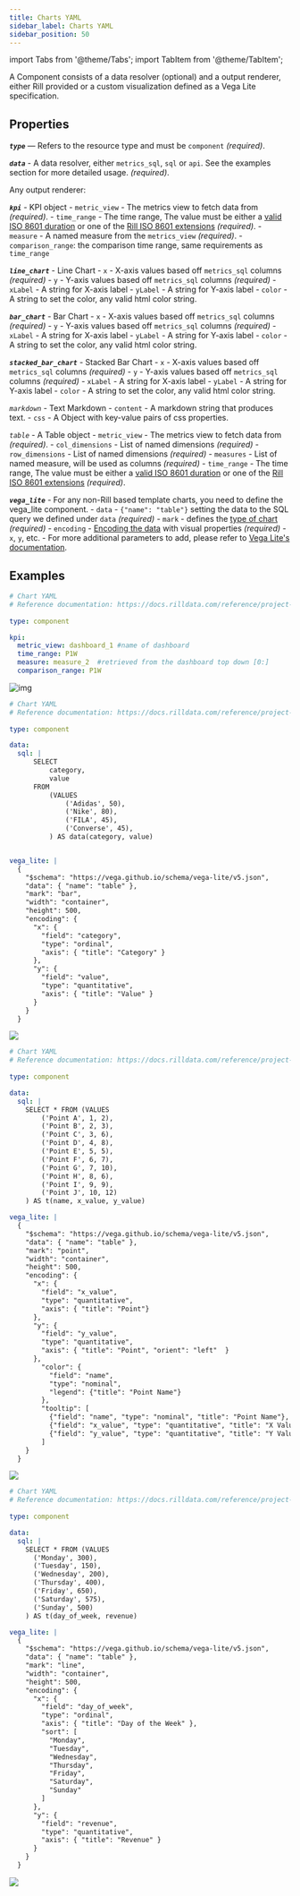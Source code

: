 ```yaml
---
title: Charts YAML
sidebar_label: Charts YAML
sidebar_position: 50
---
```


import Tabs from '@theme/Tabs';
import TabItem from '@theme/TabItem';

A Component consists of a data resolver (optional) and a output renderer, either Rill provided or a custom visualization defined as a Vega Lite specification.

## Properties

_**`type`**_ — Refers to the resource type and must be `component` _(required)_.

_**`data`**_ - A data resolver, either `metrics_sql`, `sql` or `api`. See the examples section for more detailed usage. _(required)_.

Any output renderer:

_**`kpi`**_ - KPI object
    - `metric_view` - The metrics view to fetch data from _(required)_.
    - `time_range` - The time range, The value must be either a [valid ISO 8601 duration](https://en.wikipedia.org/wiki/ISO_8601#Durations) or one of the [Rill ISO 8601 extensions](https://docs.rilldata.com/reference/rill-iso-extensions#extensions) _(required)_.
    - `measure` - A named measure from the `metrics_view` _(required)_.
    - `comparison_range`: the comparison time range, same requirements as `time_range`

_**`line_chart`**_ - Line Chart
    - `x` - X-axis values based off `metrics_sql` columns _(required)_
    - `y` - Y-axis values based off `metrics_sql` columns _(required)_
    - `xLabel` - A string for X-axis label
    - `yLabel` - A string for Y-axis label
    - `color` - A string to set the color, any valid html color string.

_**`bar_chart`**_ - Bar Chart
    - `x` - X-axis values based off `metrics_sql` columns _(required)_
    - `y` - Y-axis values based off `metrics_sql` columns _(required)_
    - `xLabel` - A string for X-axis label
    - `yLabel` - A string for Y-axis label
    - `color` - A string to set the color, any valid html color string.

_**`stacked_bar_chart`**_ - Stacked Bar Chart
    - `x` - X-axis values based off `metrics_sql` columns _(required)_
    - `y` - Y-axis values based off `metrics_sql` columns _(required)_
    - `xLabel` - A string for X-axis label
    - `yLabel` - A string for Y-axis label
    - `color` - A string to set the color, any valid html color string.

_*`markdown`*_ - Text Markdown
    - `content` - A markdown string that produces text.
    - `css` - A Object with key-value pairs of css properties.

_*`table`*_ - A Table object
    - `metric_view` - The metrics view to fetch data from _(required)_.
    - `col_dimensions` - List of named dimensions _(required)_
    - `row_dimensions` - List of named dimensions _(required)_
    - `measures` - List of named measure, will be used as columns _(required)_
    - `time_range` - The time range, The value must be either a [valid ISO 8601 duration](https://en.wikipedia.org/wiki/ISO_8601#Durations) or one of the [Rill ISO 8601 extensions](https://docs.rilldata.com/reference/rill-iso-extensions#extensions) _(required)_.

_**`vega_lite`**_ - For any non-Rill based template charts, you need to define the vega_lite component.
    - `data` -  `{"name": "table"}` setting the data to the SQL query we defined under `data`  _(required)_
    - `mark` - defines the [type of chart](https://vega.github.io/vega-lite/docs/mark.html)  _(required)_
    - `encoding` - [Encoding the data](https://vega.github.io/vega-lite/docs/encoding.html) with visual properties   _(required)_
        - `x`, `y`, etc.
    - For more additional parameters to add, please refer to [Vega Lite's documentation](https://vega.github.io/vega-lite/docs/).


## Examples

<Tabs>
<TabItem value="KPI" label="KPI Chart " default>

```yaml
# Chart YAML
# Reference documentation: https://docs.rilldata.com/reference/project-files/charts
    
type: component

kpi:
  metric_view: dashboard_1 #name of dashboard
  time_range: P1W
  measure: measure_2  #retrieved from the dashboard top down [0:]
  comparison_range: P1W

```

![img](/img/build/canvasdashboards/kpi.png)
</TabItem>
<TabItem value="Bar" label="Vega_lite -  Bar Charts">

```yaml
# Chart YAML
# Reference documentation: https://docs.rilldata.com/reference/project-files/charts
    
type: component

data:
  sql: |
      SELECT
          category,
          value
      FROM
          (VALUES
              ('Adidas', 50),
              ('Nike', 80),
              ('FILA', 45),
              ('Converse', 45),
          ) AS data(category, value)


vega_lite: |
  {
    "$schema": "https://vega.github.io/schema/vega-lite/v5.json",
    "data": { "name": "table" },
    "mark": "bar",
    "width": "container",
    "height": 500,
    "encoding": {
      "x": {
        "field": "category",
        "type": "ordinal",
        "axis": { "title": "Category" }
      },
      "y": {
        "field": "value",
        "type": "quantitative",
        "axis": { "title": "Value" }
      }
    }
  }
```

<img src = '/img/build/customdashboard/bar.png' class='rounded-gif' />
<br />
</TabItem>

<TabItem value="Scatter" label="Vega_lite -  Scatter Charts">

```yaml
# Chart YAML
# Reference documentation: https://docs.rilldata.com/reference/project-files/charts
    
type: component

data:
  sql: |
    SELECT * FROM (VALUES 
        ('Point A', 1, 2),
        ('Point B', 2, 3),
        ('Point C', 3, 6),
        ('Point D', 4, 8),
        ('Point E', 5, 5),
        ('Point F', 6, 7),
        ('Point G', 7, 10),
        ('Point H', 8, 6),
        ('Point I', 9, 9),
        ('Point J', 10, 12)
    ) AS t(name, x_value, y_value)

vega_lite: |
  {
    "$schema": "https://vega.github.io/schema/vega-lite/v5.json",
    "data": { "name": "table" },
    "mark": "point",
    "width": "container",
    "height": 500,
    "encoding": {
      "x": {
        "field": "x_value",
        "type": "quantitative",
        "axis": { "title": "Point"}
      },
      "y": {
        "field": "y_value",
        "type": "quantitative",
        "axis": { "title": "Point", "orient": "left"  }
      },
        "color": {
          "field": "name",
          "type": "nominal",
          "legend": {"title": "Point Name"}
        },
        "tooltip": [
          {"field": "name", "type": "nominal", "title": "Point Name"},
          {"field": "x_value", "type": "quantitative", "title": "X Value"},
          {"field": "y_value", "type": "quantitative", "title": "Y Value"}
        ]
    }
  }
```

<img src = '/img/build/customdashboard/scatter.png' class='rounded-gif' />
<br />
</TabItem>

<TabItem value="Line" label="Vega_lite -  Line Charts">

```yaml
# Chart YAML
# Reference documentation: https://docs.rilldata.com/reference/project-files/charts
    
type: component

data:
  sql: |
    SELECT * FROM (VALUES 
      ('Monday', 300),
      ('Tuesday', 150),
      ('Wednesday', 200),
      ('Thursday', 400),
      ('Friday', 650),
      ('Saturday', 575),
      ('Sunday', 500)
    ) AS t(day_of_week, revenue)

vega_lite: |
  {
    "$schema": "https://vega.github.io/schema/vega-lite/v5.json",
    "data": { "name": "table" },
    "mark": "line",
    "width": "container",
    "height": 500,
    "encoding": {
      "x": {
        "field": "day_of_week",
        "type": "ordinal",
        "axis": { "title": "Day of the Week" },
        "sort": [
          "Monday",
          "Tuesday",
          "Wednesday",
          "Thursday",
          "Friday",
          "Saturday",
          "Sunday"
        ]
      },
      "y": {
        "field": "revenue",
        "type": "quantitative",
        "axis": { "title": "Revenue" }
      }
    }
  }
```
<img src = '/img/build/customdashboard/line.png' class='rounded-gif' />
<br />

</TabItem>

</Tabs>
